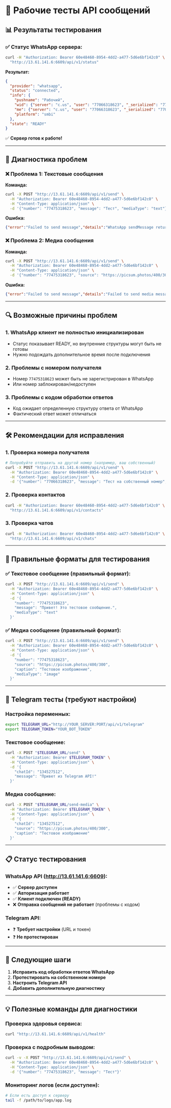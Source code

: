 # 🧪 Рабочие тесты API сообщений

## 📊 Результаты тестирования

### ✅ Статус WhatsApp сервера:
```bash
curl -H "Authorization: Bearer 60e48460-8954-4dd2-a477-5d6e6bf142c0" \
  "http://13.61.141.6:6609/api/v1/status"
```

**Результат:**
```json
{
  "provider": "whatsapp",
  "status": "connected", 
  "info": {
    "pushname": "Рабочий",
    "wid": {"server": "c.us", "user": "77066318623", "_serialized": "77066318623@c.us"},
    "me": {"server": "c.us", "user": "77066318623", "_serialized": "77066318623@c.us"},
    "platform": "smbi"
  },
  "state": "READY"
}
```
✅ **Сервер готов к работе!**

---

## 🔧 Диагностика проблем

### ❌ Проблема 1: Текстовые сообщения
**Команда:**
```bash
curl -X POST "http://13.61.141.6:6609/api/v1/send" \
  -H "Authorization: Bearer 60e48460-8954-4dd2-a477-5d6e6bf142c0" \
  -H "Content-Type: application/json" \
  -d '{"number": "77475318623", "message": "Тест", "mediaType": "text"}'
```

**Ошибка:**
```json
{"error":"Failed to send message","details":"WhatsApp sendMessage returned invalid result structure"}
```

### ❌ Проблема 2: Медиа сообщения
**Команда:**
```bash
curl -X POST "http://13.61.141.6:6609/api/v1/send" \
  -H "Authorization: Bearer 60e48460-8954-4dd2-a477-5d6e6bf142c0" \
  -H "Content-Type: application/json" \
  -d '{"number": "77475318623", "source": "https://picsum.photos/400/300", "caption": "Тест"}'
```

**Ошибка:**
```json
{"error":"Failed to send message","details":"Failed to send media message: Cannot read properties of undefined (reading 'id')"}
```

---

## 🔍 Возможные причины проблем

### 1. **WhatsApp клиент не полностью инициализирован**
- Статус показывает READY, но внутренние структуры могут быть не готовы
- Нужно подождать дополнительное время после подключения

### 2. **Проблемы с номером получателя**
- Номер `77475318623` может быть не зарегистрирован в WhatsApp
- Или номер заблокирован/недоступен

### 3. **Проблемы с кодом обработки ответов**
- Код ожидает определенную структуру ответа от WhatsApp
- Фактический ответ может отличаться

---

## 🛠️ Рекомендации для исправления

### 1. **Проверка номера получателя**
```bash
# Попробуйте отправить на другой номер (например, ваш собственный)
curl -X POST "http://13.61.141.6:6609/api/v1/send" \
  -H "Authorization: Bearer 60e48460-8954-4dd2-a477-5d6e6bf142c0" \
  -H "Content-Type: application/json" \
  -d '{"number": "77066318623", "message": "Тест на собственный номер", "mediaType": "text"}'
```

### 2. **Проверка контактов**
```bash
curl -H "Authorization: Bearer 60e48460-8954-4dd2-a477-5d6e6bf142c0" \
  "http://13.61.141.6:6609/api/v1/contacts"
```

### 3. **Проверка чатов**
```bash
curl -H "Authorization: Bearer 60e48460-8954-4dd2-a477-5d6e6bf142c0" \
  "http://13.61.141.6:6609/api/v1/chats"
```

---

## 📝 Правильные форматы для тестирования

### ✅ Текстовое сообщение (правильный формат):
```bash
curl -X POST "http://13.61.141.6:6609/api/v1/send" \
  -H "Authorization: Bearer 60e48460-8954-4dd2-a477-5d6e6bf142c0" \
  -H "Content-Type: application/json" \
  -d '{
    "number": "77475318623",
    "message": "Привет! Это тестовое сообщение.",
    "mediaType": "text"
  }'
```

### ✅ Медиа сообщение (правильный формат):
```bash
curl -X POST "http://13.61.141.6:6609/api/v1/send" \
  -H "Authorization: Bearer 60e48460-8954-4dd2-a477-5d6e6bf142c0" \
  -H "Content-Type: application/json" \
  -d '{
    "number": "77475318623",
    "source": "https://picsum.photos/400/300",
    "caption": "Тестовое изображение",
    "mediaType": "image"
  }'
```

---

## 🤖 Telegram тесты (требуют настройки)

### Настройка переменных:
```bash
export TELEGRAM_URL="http://YOUR_SERVER:PORT/api/v1/telegram"
export TELEGRAM_TOKEN="YOUR_BOT_TOKEN"
```

### Текстовое сообщение:
```bash
curl -X POST "$TELEGRAM_URL/send" \
  -H "Authorization: Bearer $TELEGRAM_TOKEN" \
  -H "Content-Type: application/json" \
  -d '{
    "chatId": "134527512",
    "message": "Привет из Telegram API!"
  }'
```

### Медиа сообщение:
```bash
curl -X POST "$TELEGRAM_URL/send-media" \
  -H "Authorization: Bearer $TELEGRAM_TOKEN" \
  -H "Content-Type: application/json" \
  -d '{
    "chatId": "134527512", 
    "source": "https://picsum.photos/400/300",
    "caption": "Тестовое изображение"
  }'
```

---

## 📋 Статус тестирования

### WhatsApp API (http://13.61.141.6:6609):
- ✅ **Сервер доступен**
- ✅ **Авторизация работает** 
- ✅ **Клиент подключен (READY)**
- ❌ **Отправка сообщений не работает** (проблемы с кодом)

### Telegram API:
- ❓ **Требует настройки** (URL и токен)
- ❓ **Не протестирован**

---

## 🔄 Следующие шаги

1. **Исправить код обработки ответов WhatsApp**
2. **Протестировать на собственном номере**
3. **Настроить Telegram API**
4. **Добавить дополнительную диагностику**

---

## 💡 Полезные команды для диагностики

### Проверка здоровья сервиса:
```bash
curl "http://13.61.141.6:6609/api/v1/health"
```

### Проверка с подробным выводом:
```bash
curl -v -X POST "http://13.61.141.6:6609/api/v1/send" \
  -H "Authorization: Bearer 60e48460-8954-4dd2-a477-5d6e6bf142c0" \
  -H "Content-Type: application/json" \
  -d '{"number": "77475318623", "message": "Тест"}'
```

### Мониторинг логов (если доступен):
```bash
# Если есть доступ к серверу
tail -f /path/to/logs/app.log
``` 